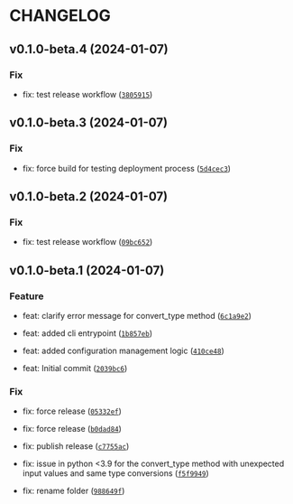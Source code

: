 # CHANGELOG



## v0.1.0-beta.4 (2024-01-07)

### Fix

* fix: test release workflow ([`3805915`](https://github.com/dataNdeadlifts/QueryGuard/commit/38059157be5e3a24dd6504e0d9b03cc200c02cd2))


## v0.1.0-beta.3 (2024-01-07)

### Fix

* fix: force build for testing deployment process ([`5d4cec3`](https://github.com/dataNdeadlifts/QueryGuard/commit/5d4cec3979bc4ccc0b113493cf537fc7fce6ff2f))


## v0.1.0-beta.2 (2024-01-07)

### Fix

* fix: test release workflow ([`09bc652`](https://github.com/dataNdeadlifts/QueryGuard/commit/09bc652f3434bbd3e81c8da7f9ffc6a66aaf0cc0))


## v0.1.0-beta.1 (2024-01-07)

### Feature

* feat: clarify error message for convert_type method ([`6c1a9e2`](https://github.com/dataNdeadlifts/QueryGuard/commit/6c1a9e250e057cb635dc36aef184adc96b99777d))

* feat: added cli entrypoint ([`1b857eb`](https://github.com/dataNdeadlifts/QueryGuard/commit/1b857eb54ac356eed711468a9ac131b687b7aa3c))

* feat: added configuration management logic ([`410ce48`](https://github.com/dataNdeadlifts/QueryGuard/commit/410ce48842abd9ca04bd62e89a1b0952d9266610))

* feat: Initial commit ([`2039bc6`](https://github.com/dataNdeadlifts/QueryGuard/commit/2039bc61fc729ccd8895375e44dff4f8c3e937ac))

### Fix

* fix: force release ([`05332ef`](https://github.com/dataNdeadlifts/QueryGuard/commit/05332ef0ca0e751ff28f6caf99f2aaf5e6d43ae5))

* fix: force release ([`b0dad84`](https://github.com/dataNdeadlifts/QueryGuard/commit/b0dad8466990ba778cafb04940f389f5c3704da4))

* fix: publish release ([`c7755ac`](https://github.com/dataNdeadlifts/QueryGuard/commit/c7755ac5530c5e25eb7aa9ee6e8182d3bacda033))

* fix: issue in python &lt;3.9 for the convert_type method with unexpected input values and same type conversions ([`f5f9949`](https://github.com/dataNdeadlifts/QueryGuard/commit/f5f99498bfa497edc2ab519018e91af16a0ea221))

* fix: rename folder ([`988649f`](https://github.com/dataNdeadlifts/QueryGuard/commit/988649ff61a0070509e12e2d09b6f7b935471088))
